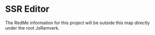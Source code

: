# SSR Editor

The RedMe information for this project will be outside this map directly under the root JsRamverk.